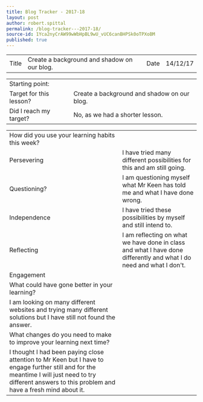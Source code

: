```yaml
---
title: Blog Tracker - 2017-18
layout: post
author: robert.spittal
permalink: /blog-tracker---2017-18/
source-id: 1Yca2nyCrAW99wWbHpBL9wU_vUC6canBHPSk0oTPXoBM
published: true
---
```

<table>
  <tr>
    <td>Title</td>
    <td>Create a background and shadow on our blog.</td>
    <td>Date</td>
    <td>14/12/17</td>
  </tr>
</table>


<table>
  <tr>
    <td>Starting point:</td>
    <td></td>
  </tr>
  <tr>
    <td>Target for this lesson?</td>
    <td>Create a background and shadow on our blog.</td>
  </tr>
  <tr>
    <td>Did I reach my target? </td>
    <td>No, as we had a shorter lesson.</td>
  </tr>
</table>


<table>
  <tr>
    <td>How did you use your learning habits this week?</td>
    <td></td>
  </tr>
  <tr>
    <td>Persevering</td>
    <td>I have tried many different possibilities for this and am still going.</td>
  </tr>
  <tr>
    <td>Questioning?</td>
    <td>I am questioning myself what Mr Keen has told me and what I have done wrong.</td>
  </tr>
  <tr>
    <td>Independence</td>
    <td>I have tried these possibilities by myself and still intend to.</td>
  </tr>
  <tr>
    <td>Reflecting</td>
    <td>I am reflecting on what we have done in class and what I have done differently and what I do need and what I don't.</td>
  </tr>
  <tr>
    <td>Engagement</td>
    <td></td>
  </tr>
  <tr>
    <td>What could have gone better in your learning?</td>
    <td></td>
  </tr>
  <tr>
    <td>I am looking on many different websites and trying many different solutions but I have still not found the answer.
</td>
    <td></td>
  </tr>
  <tr>
    <td>What changes do you need to make to improve your learning next time?</td>
    <td></td>
  </tr>
  <tr>
    <td>I thought I had been paying close attention to Mr Keen but I have to engage further still and for the meantime I will just need to try different answers to this problem and have a fresh mind about it.</td>
    <td></td>
  </tr>
</table>



